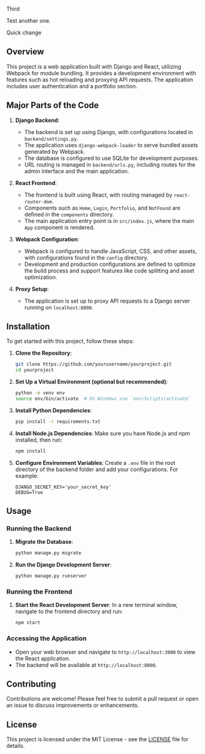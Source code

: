 Third

Test another one.

Quick change

## Overview

This project is a web application built with Django and React, utilizing Webpack for module bundling. It provides a development environment with features such as hot reloading and proxying API requests. The application includes user authentication and a portfolio section.

## Major Parts of the Code

1. **Django Backend**:
   - The backend is set up using Django, with configurations located in `backend/settings.py`.
   - The application uses `django-webpack-loader` to serve bundled assets generated by Webpack.
   - The database is configured to use SQLite for development purposes.
   - URL routing is managed in `backend/urls.py`, including routes for the admin interface and the main application.

2. **React Frontend**:
   - The frontend is built using React, with routing managed by `react-router-dom`.
   - Components such as `Home`, `Login`, `Portfolio`, and `NotFound` are defined in the `components` directory.
   - The main application entry point is in `src/index.js`, where the main `App` component is rendered.

3. **Webpack Configuration**:
   - Webpack is configured to handle JavaScript, CSS, and other assets, with configurations found in the `config` directory.
   - Development and production configurations are defined to optimize the build process and support features like code splitting and asset optimization.

4. **Proxy Setup**:
   - The application is set up to proxy API requests to a Django server running on `localhost:8000`.

## Installation

To get started with this project, follow these steps:

1. **Clone the Repository**:
   ```bash
   git clone https://github.com/yourusername/yourproject.git
   cd yourproject
   ```

2. **Set Up a Virtual Environment (optional but recommended)**:
   ```bash
   python -m venv env
   source env/bin/activate  # On Windows use `env\Scripts\activate`
   ```

3. **Install Python Dependencies**:
   ```bash
   pip install -r requirements.txt
   ```

4. **Install Node.js Dependencies**:
   Make sure you have Node.js and npm installed, then run:
   ```bash
   npm install
   ```

5. **Configure Environment Variables**:
   Create a `.env` file in the root directory of the backend folder and add your configurations. For example:
   ```
   DJANGO_SECRET_KEY='your_secret_key'
   DEBUG=True
   ```

## Usage

### Running the Backend

1. **Migrate the Database**:
   ```bash
   python manage.py migrate
   ```

2. **Run the Django Development Server**:
   ```bash
   python manage.py runserver
   ```

### Running the Frontend

1. **Start the React Development Server**:
   In a new terminal window, navigate to the frontend directory and run:
   ```bash
   npm start
   ```

### Accessing the Application

- Open your web browser and navigate to `http://localhost:3000` to view the React application.
- The backend will be available at `http://localhost:8000`.

## Contributing

Contributions are welcome! Please feel free to submit a pull request or open an issue to discuss improvements or enhancements.

## License

This project is licensed under the MIT License - see the [LICENSE](LICENSE) file for details.
